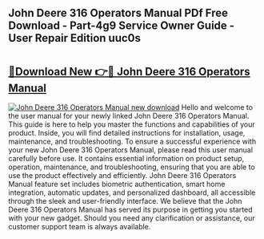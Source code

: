 ## John Deere 316 Operators Manual PDf Free Download - Part-4g9 Service Owner Guide - User Repair Edition uuc0s

# <h2><a href="http://bc85771.oget.top/?id=John+Deere+316+Operators+Manual">🔗Download New 👉🔴 John Deere 316 Operators Manual</a></h2>

[![John Deere 316 Operators Manual new download](https://i.imgur.com/5g1atiW.png)](http://bc85771.oget.top/?id=John+Deere+316+Operators+Manual)
Hello and welcome to the user manual for your newly linked John Deere 316 Operators Manual. This guide is here to help you master the functions and capabilities of your product. Inside, you will find detailed instructions for installation, usage, maintenance, and troubleshooting. To ensure a successful experience with your new John Deere 316 Operators Manual, please read this user manual carefully before use. It contains essential information on product setup, operation, maintenance, and troubleshooting, ensuring that you are able to use the product effectively and efficiently. John Deere 316 Operators Manual feature set includes biometric authentication, smart home integration, automatic updates, and personalized dashboard, all accessible through the sleek and user-friendly interface. We believe that the John Deere 316 Operators Manual has served its purpose in getting you started with your new gadget. Should you need any clarification or assistance, our customer support team is always available.
